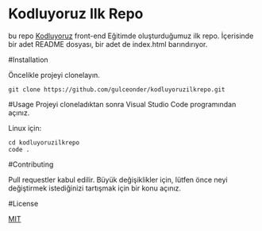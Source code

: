 # Kodluyoruz Ilk Repo
bu repo [Kodluyoruz](https://www.kodluyoruz.org/) front-end Eğitimde oluşturduğumuz ilk repo. İçerisinde bir adet README dosyası, bir adet de index.html barındırıyor.

#Installation 

Öncelikle projeyi clonelayın. 

```
git clone https://github.com/gulceonder/kodluyoruzilkrepo.git
```

#Usage
Projeyi cloneladıktan sonra Visual Studio Code programından açınız.

Linux için: 

```
cd kodluyoruzilkrepo
code .
```

#Contributing

Pull requestler kabul edilir. Büyük değişiklikler için, lütfen önce neyi değiştirmek istediğinizi tartışmak için bir konu açınız.

#License

[MIT]()